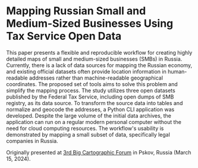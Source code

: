 # Mapping Russian Small and Medium-Sized Businesses Using Tax Service Open Data

This paper presents a flexible and reproducible workflow for creating highly detailed maps of small and medium-sized businesses (SMBs) in Russia. Currently, there is a lack of data sources for mapping the Russian economy, and existing official datasets often provide location information in human-readable addresses rather than machine-readable geographical coordinates. The proposed set of tools aims to solve this problem and simplify the mapping process. The study utilizes three open datasets published by the Federal Tax Service, including open dumps of SMB registry, as its data source. To transform the source data into tables and normalize and geocode the addresses, a Python CLI application was developed. Despite the large volume of the initial data archives, the application can run on a regular modern personal computer without the need for cloud computing resources. The workflow's usability is demonstrated by mapping a small subset of data, specifically legal companies in Russia.

Originally presented at [3rd Big Cartographic Forum](https://pskgu.ru/page/1c9e9011-55b5-42b0-8989-98368c504560) in Pskov, Russia (March 15, 2024).
